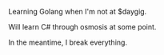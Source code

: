 Learning Golang when I'm not at $daygig. 

Will learn C# through osmosis at some point.

In the meantime, I break everything.

